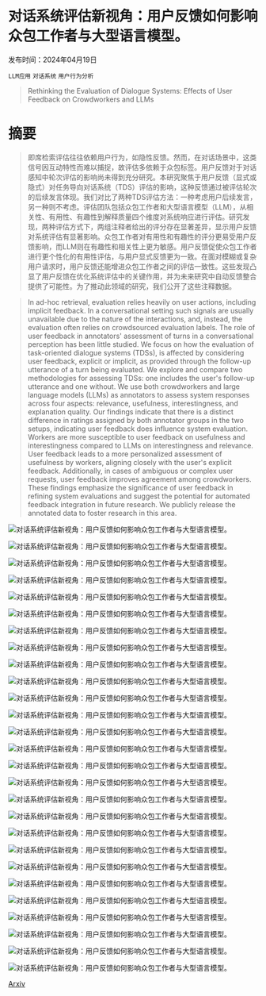 # 对话系统评估新视角：用户反馈如何影响众包工作者与大型语言模型。

发布时间：2024年04月19日

`LLM应用` `对话系统` `用户行为分析`

> Rethinking the Evaluation of Dialogue Systems: Effects of User Feedback on Crowdworkers and LLMs

# 摘要

> 即席检索评估往往依赖用户行为，如隐性反馈。然而，在对话场景中，这类信号因互动特性而难以捕捉，故评估多依赖于众包标签。用户反馈对于对话感知中轮次评估的影响尚未得到充分研究。本研究聚焦于用户反馈（显式或隐式）对任务导向对话系统（TDS）评估的影响，这种反馈通过被评估轮次的后续发言体现。我们对比了两种TDS评估方法：一种考虑用户后续发言，另一种则不考虑。评估团队包括众包工作者和大型语言模型（LLM），从相关性、有用性、有趣性到解释质量四个维度对系统响应进行评估。研究发现，两种评估方式下，两组注释者给出的评分存在显著差异，显示用户反馈对系统评估有显著影响。众包工作者对有用性和有趣性的评分更易受用户反馈影响，而LLM则在有趣性和相关性上更为敏感。用户反馈促使众包工作者进行更个性化的有用性评估，与用户显式反馈更为一致。在面对模糊或复杂用户请求时，用户反馈还能增进众包工作者之间的评估一致性。这些发现凸显了用户反馈在优化系统评估中的关键作用，并为未来研究中自动反馈整合提供了可能性。为了推动此领域的研究，我们公开了这些注释数据。

> In ad-hoc retrieval, evaluation relies heavily on user actions, including implicit feedback. In a conversational setting such signals are usually unavailable due to the nature of the interactions, and, instead, the evaluation often relies on crowdsourced evaluation labels. The role of user feedback in annotators' assessment of turns in a conversational perception has been little studied. We focus on how the evaluation of task-oriented dialogue systems (TDSs), is affected by considering user feedback, explicit or implicit, as provided through the follow-up utterance of a turn being evaluated. We explore and compare two methodologies for assessing TDSs: one includes the user's follow-up utterance and one without. We use both crowdworkers and large language models (LLMs) as annotators to assess system responses across four aspects: relevance, usefulness, interestingness, and explanation quality. Our findings indicate that there is a distinct difference in ratings assigned by both annotator groups in the two setups, indicating user feedback does influence system evaluation. Workers are more susceptible to user feedback on usefulness and interestingness compared to LLMs on interestingness and relevance. User feedback leads to a more personalized assessment of usefulness by workers, aligning closely with the user's explicit feedback. Additionally, in cases of ambiguous or complex user requests, user feedback improves agreement among crowdworkers. These findings emphasize the significance of user feedback in refining system evaluations and suggest the potential for automated feedback integration in future research. We publicly release the annotated data to foster research in this area.

![对话系统评估新视角：用户反馈如何影响众包工作者与大型语言模型。](../../../paper_images/2404.12994/x1.png)

![对话系统评估新视角：用户反馈如何影响众包工作者与大型语言模型。](../../../paper_images/2404.12994/x2.png)

![对话系统评估新视角：用户反馈如何影响众包工作者与大型语言模型。](../../../paper_images/2404.12994/x3.png)

![对话系统评估新视角：用户反馈如何影响众包工作者与大型语言模型。](../../../paper_images/2404.12994/x4.png)

![对话系统评估新视角：用户反馈如何影响众包工作者与大型语言模型。](../../../paper_images/2404.12994/x5.png)

![对话系统评估新视角：用户反馈如何影响众包工作者与大型语言模型。](../../../paper_images/2404.12994/x6.png)

![对话系统评估新视角：用户反馈如何影响众包工作者与大型语言模型。](../../../paper_images/2404.12994/x7.png)

![对话系统评估新视角：用户反馈如何影响众包工作者与大型语言模型。](../../../paper_images/2404.12994/x8.png)

![对话系统评估新视角：用户反馈如何影响众包工作者与大型语言模型。](../../../paper_images/2404.12994/x9.png)

![对话系统评估新视角：用户反馈如何影响众包工作者与大型语言模型。](../../../paper_images/2404.12994/x10.png)

![对话系统评估新视角：用户反馈如何影响众包工作者与大型语言模型。](../../../paper_images/2404.12994/x11.png)

![对话系统评估新视角：用户反馈如何影响众包工作者与大型语言模型。](../../../paper_images/2404.12994/x12.png)

![对话系统评估新视角：用户反馈如何影响众包工作者与大型语言模型。](../../../paper_images/2404.12994/x13.png)

![对话系统评估新视角：用户反馈如何影响众包工作者与大型语言模型。](../../../paper_images/2404.12994/x14.png)

![对话系统评估新视角：用户反馈如何影响众包工作者与大型语言模型。](../../../paper_images/2404.12994/x15.png)

![对话系统评估新视角：用户反馈如何影响众包工作者与大型语言模型。](../../../paper_images/2404.12994/x16.png)

![对话系统评估新视角：用户反馈如何影响众包工作者与大型语言模型。](../../../paper_images/2404.12994/x17.png)

![对话系统评估新视角：用户反馈如何影响众包工作者与大型语言模型。](../../../paper_images/2404.12994/x18.png)

![对话系统评估新视角：用户反馈如何影响众包工作者与大型语言模型。](../../../paper_images/2404.12994/x19.png)

![对话系统评估新视角：用户反馈如何影响众包工作者与大型语言模型。](../../../paper_images/2404.12994/x20.png)

![对话系统评估新视角：用户反馈如何影响众包工作者与大型语言模型。](../../../paper_images/2404.12994/x21.png)

![对话系统评估新视角：用户反馈如何影响众包工作者与大型语言模型。](../../../paper_images/2404.12994/x22.png)

![对话系统评估新视角：用户反馈如何影响众包工作者与大型语言模型。](../../../paper_images/2404.12994/x23.png)

![对话系统评估新视角：用户反馈如何影响众包工作者与大型语言模型。](../../../paper_images/2404.12994/x24.png)

![对话系统评估新视角：用户反馈如何影响众包工作者与大型语言模型。](../../../paper_images/2404.12994/x25.png)

![对话系统评估新视角：用户反馈如何影响众包工作者与大型语言模型。](../../../paper_images/2404.12994/x26.png)

![对话系统评估新视角：用户反馈如何影响众包工作者与大型语言模型。](../../../paper_images/2404.12994/x27.png)

[Arxiv](https://arxiv.org/abs/2404.12994)